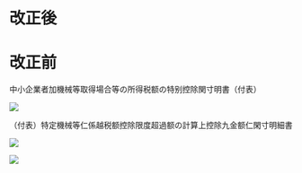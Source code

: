# 改正後

# 改正前

中小企業者加機械等取得場合等の所得税额の特别控除関寸明書（付表）

![](https://www.nta.go.jp/tmp/fee63b7f-c721-4f43-be90-42deeca1c851/images/b6d561bed53deb6037a9040d6eb045440ab1bcd3124b033cf17b16b5d22b210e.jpg)

（付表）特定機械等仁係越税额控除限度超過额の計算上控除九金额仁閑寸明細書

![](https://www.nta.go.jp/tmp/fee63b7f-c721-4f43-be90-42deeca1c851/images/6c15cb4fcade15d4baa3921cb426c19400ffb4ab1ea1c502401d8a36bf9609fe.jpg)

![](https://www.nta.go.jp/tmp/fee63b7f-c721-4f43-be90-42deeca1c851/images/25bfd876b6c3f3b4f01172e352593e0d8307b60b63cf41e18a40dadcec7b3805.jpg)